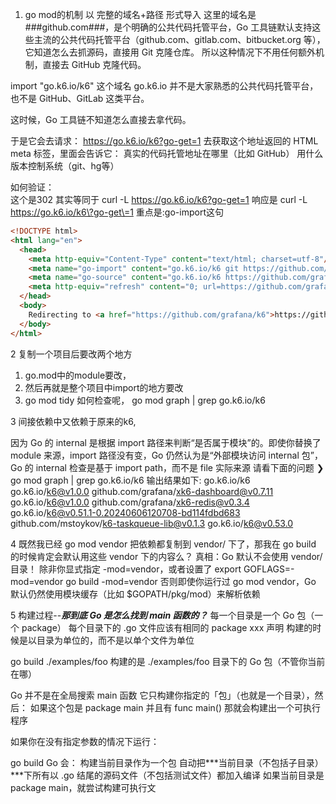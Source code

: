 1. go mod的机制
   以 完整的域名+路径 形式导入
这里的域名是 ###github.com###，是个明确的公共代码托管平台，Go 工具链默认支持这些主流的公共代码托管平台（github.com、gitlab.com、bitbucket.org 等），它知道怎么去抓源码，直接用 Git 克隆仓库。
所以这种情况下不用任何额外机制，直接去 GitHub 克隆代码。

import "go.k6.io/k6"
这个域名 go.k6.io 并不是大家熟悉的公共代码托管平台，也不是 GitHub、GitLab 这类平台。

这时候，Go 工具链不知道怎么直接去拿代码。

于是它会去请求：
https://go.k6.io/k6?go-get=1
去获取这个地址返回的 HTML meta 标签，里面会告诉它：
真实的代码托管地址在哪里（比如 GitHub）
用什么版本控制系统（git、hg等）
 
如何验证：   
          这个是302  其实等同于  curl -L https://go.k6.io/k6?go-get=1
        响应是
 curl -L https://go.k6.io/k6\?go-get\=1  重点是:go-import这句
```html
<!DOCTYPE html>
<html lang="en">
  <head>
    <meta http-equiv="Content-Type" content="text/html; charset=utf-8"/>
    <meta name="go-import" content="go.k6.io/k6 git https://github.com/grafana/k6"> 
    <meta name="go-source" content="go.k6.io/k6 https://github.com/grafana/k6 https://github.com/grafana/k6/tree/master{/dir} https://github.com/grafana/k6/blob/master{/dir}/{file}#L{line}">
    <meta http-equiv="refresh" content="0; url=https://github.com/grafana/k6">
  </head>
  <body>
    Redirecting to <a href="https://github.com/grafana/k6">https://github.com/grafana/k6</a>...
  </body>
</html>
```

2   复制一个项目后要改两个地方
1. go.mod中的module要改，
2. 然后再就是整个项目中import的地方要改 
3.  go mod tidy
如何检查呢， go mod graph | grep go.k6.io/k6 


3  间接依赖中又依赖于原来的k6,

因为 Go 的 internal 是根据 import 路径来判断“是否属于模块”的。即使你替换了 module 来源，import 路径没有变，Go 仍然认为是“外部模块访问 internal 包”，
Go 的 internal 检查是基于 import path，而不是 file 实际来源
请看下面的问题
❯go mod graph | grep go.k6.io/k6
输出结果如下:
go.k6.io/k6 go.k6.io/k6@v1.0.0
github.com/grafana/xk6-dashboard@v0.7.11 go.k6.io/k6@v1.0.0
github.com/grafana/xk6-redis@v0.3.4 go.k6.io/k6@v0.51.1-0.20240606120708-bd114fdbd683
github.com/mstoykov/k6-taskqueue-lib@v0.1.3 go.k6.io/k6@v0.53.0

4 既然我已经 go mod vendor 把依赖都复制到 vendor/ 下了，那我在 go build 的时候肯定会默认用这些 vendor 下的内容么？
真相：Go 默认不会使用 vendor/ 目录！
除非你显式指定 -mod=vendor，或者设置了 export GOFLAGS=-mod=vendor
  go build -mod=vendor
否则即使你运行过 go mod vendor，Go 默认仍然使用模块缓存（比如 $GOPATH/pkg/mod）来解析依赖

5 构建过程--***那到底 Go 是怎么找到 main 函数的？***
每一个目录是一个 Go 包（一个 package）
每个目录下的 .go 文件应该有相同的 package xxx 声明
构建的时候是以目录为单位的，而不是以单个文件为单位

go build ./examples/foo
构建的是 ./examples/foo 目录下的 Go 包（不管你当前在哪）

Go 并不是在全局搜索 main 函数
它只构建你指定的「包」（也就是一个目录），然后：
如果这个包是 package main
并且有 func main()
那就会构建出一个可执行程序

如果你在没有指定参数的情况下运行：

go build
Go 会：
构建当前目录作为一个包
自动把***当前目录（不包括子目录）***下所有以 .go 结尾的源码文件（不包括测试文件）都加入编译
如果当前目录是 package main，就尝试构建可执行文




